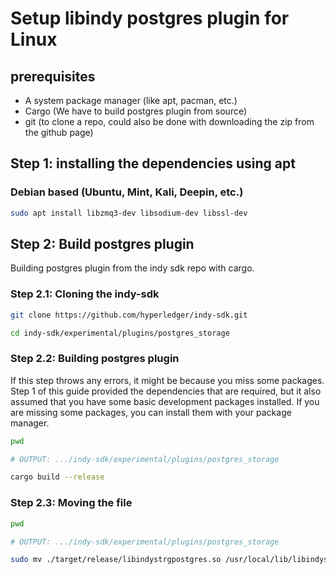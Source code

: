# Setup libindy postgres plugin for Linux

## prerequisites

- A system package manager (like apt, pacman, etc.)
- Cargo (We have to build postgres plugin from source)
- git (to clone a repo, could also be done with downloading the zip from the github page)

## Step 1: installing the dependencies using apt

### Debian based (Ubuntu, Mint, Kali, Deepin, etc.)

```sh
sudo apt install libzmq3-dev libsodium-dev libssl-dev
```

## Step 2: Build postgres plugin

Building postgres plugin from the indy sdk repo with cargo.

### Step 2.1: Cloning the indy-sdk

```sh
git clone https://github.com/hyperledger/indy-sdk.git

cd indy-sdk/experimental/plugins/postgres_storage
```

### Step 2.2: Building postgres plugin

If this step throws any errors, it might be because you miss some packages. Step 1 of this guide provided the dependencies that are required, but it also assumed that you have some basic development packages installed. If you are missing some packages, you can install them with your package manager.

```sh
pwd

# OUTPUT: .../indy-sdk/experimental/plugins/postgres_storage

cargo build --release
```

### Step 2.3: Moving the file

```sh
pwd

# OUTPUT: .../indy-sdk/experimental/plugins/postgres_storage

sudo mv ./target/release/libindystrgpostgres.so /usr/local/lib/libindystrgpostgres.so
```
